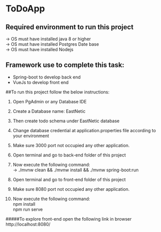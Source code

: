 # ToDoApp
## Required environment to run this project 
&#8594; OS must have installed java 8 or higher <br />
&#8594; OS must have installed Postgres Date base <br />
&#8594; OS must have installed Nodejs

## Framework use to complete this task:
* Spring-boot to develop back end
* VueJs to develop front end

##To run this project follow the below instructions:
1. Open PgAdmin or any Database IDE 
2. Create a Database name: EastNetic
3. Then create todo schema under EastNetic database
4. Change database credential at application.properties file according to your environment 
5. Make sure 3000 port not occupied any other application.

6. Open terminal and go to back-end folder of this project
7. Now execute the following command: <br />
&#8594; ./mvnw clean && ./mvnw install && ./mvnw spring-boot:run 

8. Open terminal and go to front-end folder of this project
9. Make sure 8080 port not occupied any other application.
10. Now execute the following command: <br />
npm install <br />
npm run serve <br />


#####To explore front-end open the following link in browser
http://localhost:8080/
